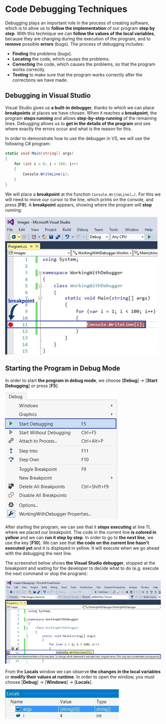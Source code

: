# Code Debugging Techniques

Debugging plays an important role in the process of creating software, which is to allow us to **follow the implementation** of our program **step by step**. With this technique we can **follow the values of the local variables**, because they are changing during the execution of the program, and to **remove** possible **errors** \(bugs\). The process of debugging includes:

* **Finding** the problems \(bugs\).
* **Locating** the code, which causes the problems.
* **Correcting** the code, which causes the problems, so that the program works correctly.
* **Testing** to make sure that the program works correctly after the corrections we have made.

## Debugging in Visual Studio

Visual Studio gives us **a built-in debugger**, thanks to which we can place **breakpoints** at places we have chosen. When it reaches a **breakpoint**, the program **stops running** and allows **step-by-step running** of the remaining lines. Debugging allows us to **get in the details of the program** and see where exactly the errors occur and what is the reason for this.

In order to demonstrate how to use the debugger in VS, we will use the following C# program:

```csharp
static void Main(string[] args)
{
    for (int i = 0; i < 100; i++)
    {
        Console.WriteLine(i);
    }
}
```

We will place a **breakpoint** at the function `Console.WriteLine(…)`. For this we will need to move our cursor to the line, which prints on the console, and press [**F9**]. A **breakpoint** appears, showing where the program will **stop** running:

![](/assets/chapter-11-images/02.Debugger-01.jpg)

## Starting the Program in Debug Mode

In order to start  **the program in debug mode**, we choose \[**Debug**\] -&gt; \[**Start Debugging**\] or press \[**F5**\]:

![](/assets/chapter-11-images/02.Debugger-02.jpg)

After starting the program, we can see that it **stops executing** at line 11, where we placed our breakpoint. The code in the current line **is colored in yellow** and we can **run it step by step**. In order to go to **the next line**, we use the key \[**F10**\]. We can see that **the code on the current line hasn't executed yet** and it is displayed in yellow. It will execute when we go ahead with the debugging the next line.

The screenshot below shows **the Visual Studio debugger**, stopped at the breakpoint and waiting for the developer to decide what to do (e.g. execute the next command or stop the program):

![Debugger](/assets/chapter-11-images/02.Debugger-03.jpg)

From the **Locals** window we can observe **the changes in the local variables** or **modify their values at runtime**. In order to open the window, you must choose \[**Debug**\] -&gt; \[**Windows**\] -&gt; \[**Locals**\].

![Debugger](/assets/chapter-11-images/02.Debugger-04.jpg)
